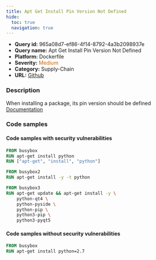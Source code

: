 ```yaml
---
title: Apt Get Install Pin Version Not Defined
hide:
  toc: true
  navigation: true
---
```


<style>
  .highlight .hll {
    background-color: #ff171742;
  }
  .md-content {
    max-width: 1100px;
    margin: 0 auto;
  }
</style>

-   **Query id:** 965a08d7-ef86-4f14-8792-4a3b2098937e
-   **Query name:** Apt Get Install Pin Version Not Defined
-   **Platform:** Dockerfile
-   **Severity:** <span style="color:#C60">Medium</span>
-   **Category:** Supply-Chain
-   **URL:** [Github](https://github.com/Checkmarx/kics/tree/master/assets/queries/dockerfile/apt_get_install_pin_version_not_defined)

### Description
When installing a package, its pin version should be defined<br>
[Documentation](https://docs.docker.com/develop/develop-images/dockerfile_best-practices/)

### Code samples
#### Code samples with security vulnerabilities
```dockerfile title="Postitive test num. 1 - dockerfile file" hl_lines="9 2 3 6"
FROM busybox
RUN apt-get install python
RUN ["apt-get", "install", "python"]

FROM busybox2
RUN apt-get install -y -t python

FROM busybox3
RUN apt-get update && apt-get install -y \
    python-qt4 \
    python-pyside \
    python-pip \
    python3-pip \
    python3-pyqt5

```


#### Code samples without security vulnerabilities
```dockerfile title="Negative test num. 1 - dockerfile file"
FROM busybox
RUN apt-get install python=2.7
```
